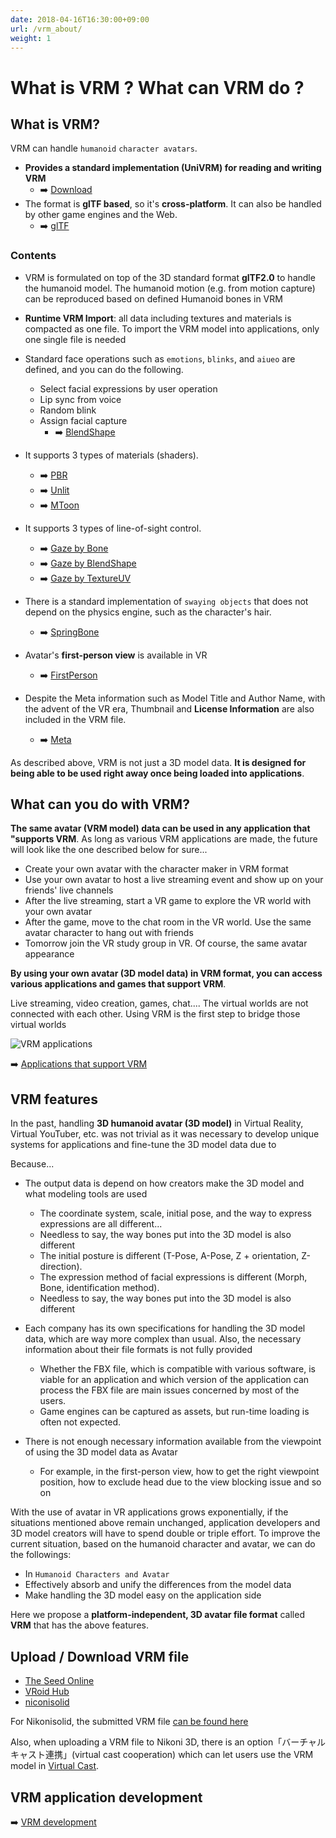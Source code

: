 ```yaml
---
date: 2018-04-16T16:30:00+09:00
url: /vrm_about/
weight: 1
---
```


# What is VRM ? What can VRM do ?

## What is VRM?

VRM can handle `humanoid` `character avatars`.

- **Provides a standard implementation (UniVRM) for reading and writing VRM**
	- ➡️ [Download](https://github.com/vrm-c/UniVRM/releases)
- The format is **glTF based**, so it's **cross-platform**. It can also be handled by other game engines and the Web.
	- ➡️ [glTF](https://www.khronos.org/gltf/)

### Contents

* VRM is formulated on top of the 3D standard format **glTF2.0** to handle the humanoid model. The humanoid motion (e.g. from motion capture) can be reproduced based on defined Humanoid bones in VRM
* **Runtime VRM Import**: all data including textures and materials is compacted as one file. To import the VRM model into applications, only one single file is needed
* Standard face operations such as `emotions`, `blinks`, and `aiueo` are defined, and you can do the following.

  - Select facial expressions by user operation
  - Lip sync from voice
  - Random blink
  - Assign facial capture
	- ➡️ [BlendShape](/univrm/blendshape/univrm_blendshape)
* It supports 3 types of materials (shaders).
	- ➡️ [PBR](/univrm/shaders/univrm_standard)
	- ➡️ [Unlit](/univrm/shaders/univrm_unlit)
	- ➡️ [MToon](/univrm/shaders/shader_mtoon)

* It supports 3 types of line-of-sight control.
  - ➡️ [Gaze by Bone](/univrm/lookat/lookat_bone)
  - ➡️ [Gaze by BlendShape](/univrm/lookat/lookat_blendshape)
  - ➡️ [Gaze by TextureUV](/univrm/lookat/lookat_uv)

* There is a standard implementation of `swaying objects` that does not depend on the physics engine, such as the character's hair.
	- ➡️ [SpringBone](/univrm/springbone/univrm_secondary)

* Avatar's **first-person view** is available in VR
	- ➡️ [FirstPerson](/univrm/firstperson/univrm_firstperson)

* Despite the Meta information such as Model Title and Author Name, with the advent of the VR era, Thumbnail and **License Information** are also included in the VRM file.
	- ➡️ [Meta](/vrm/vrm_meta)

As described above, VRM is not just a 3D model data. **It is designed for being able to be used right away once being loaded into applications**.

## What can you do with VRM?

**The same avatar (VRM model) data can be used in any application that "supports VRM**. As long as various VRM applications are made, the future will look like the one described below for sure...

* Create your own avatar with the character maker in VRM format 
* Use your own avatar to host a live streaming event and show up on your friends' live channels
* After the live streaming, start a VR game to explore the VR world with your own avatar 
* After the game, move to the chat room in the VR world. Use the same avatar character to hang out with friends
* Tomorrow join the VR study group in VR. Of course, the same avatar appearance

**By using your own avatar (3D model data) in VRM format, you can access various applications and games that support VRM**.

Live streaming, video creation, games, chat.... The virtual worlds are not connected with each other. Using VRM is the first step to bridge those virtual worlds

![VRM applications](/_static/images/vrm/VRM_WorldConnect_jp.png)

➡️ [Applications that support VRM](/vrm/vrm_applications)

## VRM features

In the past, handling **3D humanoid avatar (3D model)** in Virtual Reality, Virtual YouTuber, etc. was not trivial as it was necessary to develop unique systems for applications and fine-tune the 3D model data due to

Because...

* The output data is depend on how creators make the 3D model and what modeling tools are used
  * The coordinate system, scale, initial pose, and the way to express expressions are all different...
  * Needless to say, the way bones put into the 3D model is also different
  * The initial posture is different (T-Pose, A-Pose, Z + orientation, Z-direction).
  * The expression method of facial expressions is different (Morph, Bone, identification method).
  * Needless to say, the way bones put into the 3D model is also different

* Each company has its own specifications for handling the 3D model data, which are way more complex than usual. Also, the necessary information about their file formats is not fully provided
  * Whether the FBX file, which is compatible with various software, is viable for an application and which version of the application can process the FBX file are main issues concerned by most of the users.
  * Game engines can be captured as assets, but run-time loading is often not expected.

* There is not enough necessary information available from the viewpoint of using the 3D model data as Avatar
  * For example, in the first-person view, how to get the right viewpoint position, how to exclude head due to the view blocking issue and so on

With the use of avatar in VR applications grows exponentially, if the situations mentioned above remain unchanged, application developers and 3D model creators will have to spend double or triple effort. To improve the current situation, based on the humanoid character and avatar, we can do the followings:

* In `Humanoid Characters and Avatar`
* Effectively absorb and unify the differences from the model data
* Make handling the 3D model easy on the application side

Here we propose a **platform-independent, 3D avatar file format** called **VRM** that has the above features.

## Upload / Download VRM file

* [The Seed Online](https://seed.online/)
* [VRoid Hub](https://hub.vroid.com/)
* [niconisolid](https://3d.nicovideo.jp/)

For Nikonisolid, the submitted VRM file [can be found here](https://3d.nicovideo.jp/search?word_type=tag&word=VRM)

Also, when uploading a VRM file to Nikoni 3D, there is an option「バーチャルキャスト連携」(virtual cast cooperation) which can let users use the VRM model in [Virtual Cast](https://virtualcast.jp/).

## VRM application development

 ➡️ [VRM development](/vrm/vrm_development)

